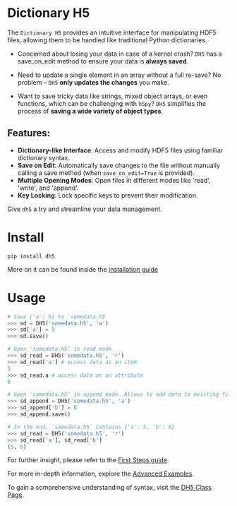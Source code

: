 # Dictionary H5

The `Dictionary H5` provides an intuitive interface for manipulating HDF5 files, allowing them to be handled like traditional Python dictionaries.

- Concerned about losing your data in case of a kernel crash?
  `DH5` has a save_on_edit method to ensure your data is **always saved**.

- Need to update a single element in an array without a full re-save?
  No problem – `DH5` **only updates the changes** you make.

- Want to save tricky data like strings, mixed object arrays, or even functions, which can be challenging with `h5py`?
  `DH5` simplifies the process of **saving a wide variety of object types**.

## Features:

- **Dictionary-like Interface**: Access and modify HDF5 files using familiar dictionary syntax.
- **Save on Edit**: Automatically save changes to the file without manually calling a save method (when `save_on_edit=True` is provided).
- **Multiple Opening Modes**: Open files in different modes like 'read', 'write', and 'append'.
- **Key Locking**: Lock specific keys to prevent their modification.

Give `dh5` a try and streamline your data management.

# Install

`pip install dh5`

More on it can be found inside the [installation guide](starting_guide/install.md)

# Usage

```python
# Save {'a': 5} to `somedata.h5`
>>> sd = DH5('somedata.h5', 'w')
>>> sd['a'] = 5
>>> sd.save()

# Open 'somedata.h5' in read mode
>>> sd_read = DH5('somedata.h5', 'r')
>>> sd_read['a'] # access data as an item
5
>>> sd_read.a # access data as an attribute
5

# Open 'somedata.h5' in append mode. Allows to add data to existing file.
>>> sd_append = DH5('somedata.h5', 'a')
>>> sd_append['b'] = 6
>>> sd_append.save()

# In the end, `samedata.h5` contains {'a': 5, 'b': 6}
>>> sd_read = DH5('somedata.h5', 'r')
>>> sd_read['a'], sd_read['b']
(5, 6)
```

For further insight, please refer to the [First Steps guide](starting_guide/first_steps.md).

For more in-depth information, explore the [Advanced Examples](starting_guide/advanced_examples.md).

To gain a comprehensive understanding of syntax, visit the [DH5 Class Page](dh5).
